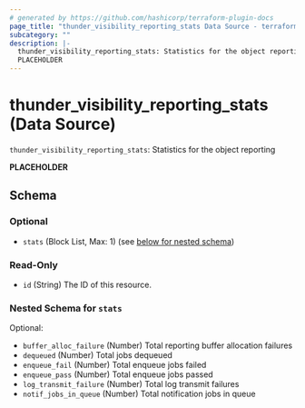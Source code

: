 ```yaml
---
# generated by https://github.com/hashicorp/terraform-plugin-docs
page_title: "thunder_visibility_reporting_stats Data Source - terraform-provider-thunder"
subcategory: ""
description: |-
  thunder_visibility_reporting_stats: Statistics for the object reporting
  PLACEHOLDER
---
```


# thunder_visibility_reporting_stats (Data Source)

`thunder_visibility_reporting_stats`: Statistics for the object reporting

__PLACEHOLDER__



<!-- schema generated by tfplugindocs -->
## Schema

### Optional

- `stats` (Block List, Max: 1) (see [below for nested schema](#nestedblock--stats))

### Read-Only

- `id` (String) The ID of this resource.

<a id="nestedblock--stats"></a>
### Nested Schema for `stats`

Optional:

- `buffer_alloc_failure` (Number) Total reporting buffer allocation failures
- `dequeued` (Number) Total jobs dequeued
- `enqueue_fail` (Number) Total enqueue jobs failed
- `enqueue_pass` (Number) Total enqueue jobs passed
- `log_transmit_failure` (Number) Total log transmit failures
- `notif_jobs_in_queue` (Number) Total notification jobs in queue


